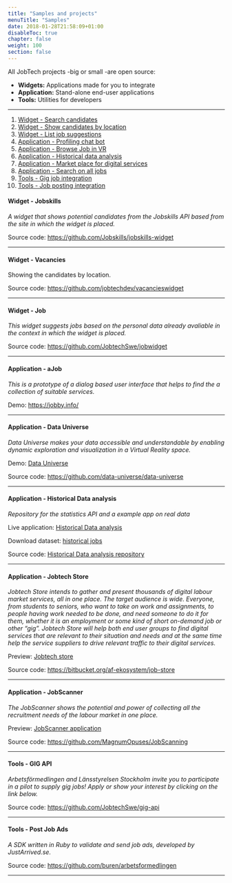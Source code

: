 ```yaml
---
title: "Samples and projects"
menuTitle: "Samples"
date: 2018-01-28T21:58:09+01:00
disableToc: true
chapter: false
weight: 100
section: false
---
```


All JobTech projects -big or small -are open source:

- **Widgets:** Applications made for you to integrate
- **Application:** Stand-alone end-user applications
- **Tools:** Utilities for developers

<hr>

1. [ Widget - Search candidates ](#jobskills)
2. [ Widget - Show candidates by location ](#vacancies)
3. [ Widget - List job suggestions ](#jobsuggestions)
4. [ Application - Profiling chat bot ](#profiling)
5. [ Application - Browse Job in VR ](#universe)
6. [ Application - Historical data analysis ](#historical)
7. [ Application - Market place for digital services ](#store)
8. [ Application - Search on all jobs ](#scanner)
9. [ Tools - Gig job integration ](#gig)
10. [ Tools - Job posting integration ](#postads)

<a name="jobskills"></a>
#### Widget - Jobskills

*A widget that shows potential candidates from the Jobskills API based from the site in which the widget is placed.*

Source code:
<https://github.com/Jobskills/jobskills-widget>

---
<a name="vacancies"></a>
#### Widget - Vacancies

Showing the candidates by location.

Source code:
<https://github.com/jobtechdev/vacancieswidget>

---
<a name="jobsuggestions"></a>
#### Widget - Job

*This widget suggests jobs based on the personal data already avaliable in the context in which the widget is placed.*

Source code:
<https://github.com/JobtechSwe/jobwidget>

---
<a name="profiling"></a>
#### Application - aJob

*This is a prototype of a dialog based user interface that helps to find the a collection of suitable services.*

Demo:
<https://jobby.info/>

---
<a name="universe"></a>
#### Application - Data Universe

*Data Universe makes your data accessible and understandable by enabling dynamic exploration and visualization in a Virtual Reality space.*

Demo:
[Data Universe](https://data-universe.github.io/)

Source code:
<https://github.com/data-universe/data-universe>

---
<a name="historical"></a>
#### Application - Historical Data analysis

*Repository for the statistics API and a example app on real data*

Live application:
[Historical Data analysis](http://historik.azurewebsites.net/)

Download dataset:
[historical jobs](http://gojobtechdev.dev.services.jtech.se/cont/api/historical/)

Source code:
[Historical Data analysis repository](https://github.com/simonbe/afhistorik)

---
<a name="store"></a>
#### Application - Jobtech Store

*Jobtech Store intends to gather and present thousands of digital labour market services, all in one place. The target audience is wide. Everyone, from students to seniors, who want to take on work and assignments, to people having work needed to be done, and need someone to do it for them, whether it is an employment or some kind of short on-demand job or other “gig”.
Jobtech Store will help both end user groups to find digital services that are relevant to their situation and needs and at the same time help the service suppliers to drive relevant traffic to their digital services.*

Preview:
[Jobtech store](http://www.jobtechstore.se)

Source code:
<https://bitbucket.org/af-ekosystem/job-store>

---
<a name="scanner"></a>
#### Application - JobScanner

*The JobScanner shows the potential and power of collecting all the recruitment needs of the labour market in one place.*

Preview:
[JobScanner application](http://jobscanner.dev.services.jtech.se/)

Source code:
<https://github.com/MagnumOpuses/JobScanning>

---
<a name="gig"></a>
#### Tools - GIG API

*Arbetsförmedlingen and Länsstyrelsen Stockholm invite you to participate in a pilot to supply gig jobs! Apply or show your interest by clicking on the link below.*

Source code:
<https://github.com/JobtechSwe/gig-api>

---
<a name="postads"></a>
#### Tools - Post Job Ads

*A SDK written in Ruby to validate and send job ads, developed by JustArrived.se.*

Source code:
<https://github.com/buren/arbetsformedlingen>

---
